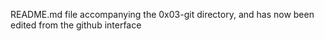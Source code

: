 README.md file accompanying the 0x03-git directory, and has now been
\
edited from the github interface
